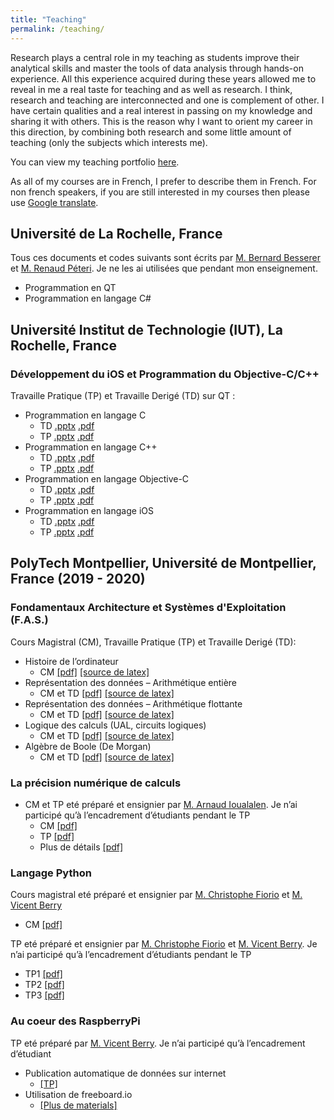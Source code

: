 ```yaml
---
title: "Teaching"
permalink: /teaching/
---
```


Research plays a central role in my teaching as students improve their
analytical skills and master the tools of data analysis through hands-on
experience. All this experience acquired during these years allowed me to reveal in me a real taste for teaching
and as well as research. I think, research and teaching are interconnected and one is complement of other. I
have certain qualities and a real interest in passing on my knowledge and sharing it with others. This is the
reason why I want to orient my career in this direction, by combining both research and some little amount
of teaching (only the subjects which interests me).


You can view my teaching portfolio [here](/files/PDF/teaching/teaching_activity_summary.pdf).

As all of my courses are in French, I prefer to describe them in French. For non french speakers, if you are still interested in my courses then please use [Google translate](https://translate.google.fr/).


## Université de La Rochelle, France

Tous ces documents et codes suivants sont écrits par [M. Bernard Besserer](http://perso.univ-lr.fr/bbessere/#top) et [M. Renaud Péteri](https://pageperso.univ-lr.fr/rpeteri/cv.html#top). Je ne les ai utilisées que pendant mon enseignement.

  - Programmation en QT 
  - Programmation en langage C# 

## Université Institut de Technologie (IUT), La Rochelle, France

### Développement du iOS et Programmation du Objective-C/C++
  
  Travaille Pratique (TP) et Travaille Derigé (TD) sur QT :

- Programmation en langage C 
  - TD [.pptx](https://www.dropbox.com/s/u4ixfd1taht7eas/Slides_Teaching_C_TD.pptx?dl=0) [.pdf](https://github.com/tanmayGIT/Teaching/blob/master/La_Rochelle/IUT/Language-C/TD/Slides_Teaching_C_TD.pdf)
  - TP [.pptx](https://www.dropbox.com/s/gpxmmvusl92r3qm/Slides_Teaching_C_TP.pptx?dl=0) [.pdf](https://github.com/tanmayGIT/Teaching/blob/master/La_Rochelle/IUT/Language-C/TP/Slides_Teaching_C_TP.pdf)
- Programmation en langage C++
  - TD [.pptx](https://www.dropbox.com/s/c8kgpgymyuzbsc9/Slides_Teaching_C%2B%2B_TD.pptx?dl=0) [.pdf](https://github.com/tanmayGIT/Teaching/blob/master/La_Rochelle/IUT/Language-C_plusplus/TD/Slides_Teaching_C%2B%2B_TD.pdf)
  - TP [.pptx](https://www.dropbox.com/preview/IUT_La_Rohelle/Language-C_plusplus/TP/Slides_Teaching_C%2B%2B_TP.pptx?role=personal) [.pdf](https://github.com/tanmayGIT/Teaching/blob/master/La_Rochelle/IUT/Language-C_plusplus/TP/Slides_Teaching_C%2B%2B_TP.pdf)
- Programmation en langage Objective-C 
  - TD [.pptx](https://www.dropbox.com/s/ed18cdlewbevvqa/Slides_Teaching_Objective-C.pptx?dl=0) [.pdf](https://github.com/tanmayGIT/Teaching/blob/master/La_Rochelle/IUT/Objective_C/TD/Slides_Teaching_Objective-C.pdf)
  - TP [.pptx](https://www.dropbox.com/s/j4eadiyw8bp6eaj/Slides_TP_Objective-C.pptx?dl=0) [.pdf](https://github.com/tanmayGIT/Teaching/blob/master/La_Rochelle/IUT/Objective_C/TP/Slides_TP_Objective-C.pdf)
- Programmation en langage iOS
  - TD [.pptx](https://www.dropbox.com/s/05kyvpoad6xbtcy/Slides_Teaching_IOS.pptx?dl=0) [.pdf](https://github.com/tanmayGIT/Teaching/blob/master/La_Rochelle/IUT/iOS/TD/Slides_Teaching_IOS_TP.pdf)
  - TP [.pptx](https://www.dropbox.com/s/05kyvpoad6xbtcy/Slides_Teaching_IOS.pptx?dl=0) [.pdf](https://github.com/tanmayGIT/Teaching/blob/master/La_Rochelle/IUT/iOS/TP/Slides_Teaching_IOS_2.pdf)    

## PolyTech Montpellier, Université de Montpellier, France (2019 - 2020)

### Fondamentaux Architecture et Systèmes d'Exploitation (F.A.S.)

Cours Magistral (CM), Travaille Pratique (TP) et Travaille Derigé (TD):

- Histoire de l’ordinateur
  - CM [[pdf]](https://github.com/tanmayGIT/Teaching/blob/master/Montpellier/FAS/cours01_intro_ordi/ordi.pdf) [[source de latex]](https://github.com/tanmayGIT/Teaching/tree/master/Montpellier/FAS/cours01_intro_ordi)
- Représentation des données – Arithmétique entière
  - CM et TD [[pdf]](https://github.com/tanmayGIT/Teaching/blob/master/Montpellier/FAS/cours08_int/int.pdf) [[source de latex]](https://github.com/tanmayGIT/Teaching/tree/master/Montpellier/FAS/cours08_int)
- Représentation des données – Arithmétique flottante
  - CM et TD [[pdf]](https://github.com/tanmayGIT/Teaching/blob/master/Montpellier/FAS/cours09_float/float.pdf) [[source de latex]](https://github.com/tanmayGIT/Teaching/tree/master/Montpellier/FAS/cours09_float)
- Logique des calculs (UAL, circuits logiques)
  - CM et TD [[pdf]](https://github.com/tanmayGIT/Teaching/blob/master/Montpellier/FAS/cours10_circ_logic/circ.pdf) [[source de latex]](https://github.com/tanmayGIT/Teaching/tree/master/Montpellier/FAS/cours10_circ_logic)
- Algèbre de Boole (De Morgan)
  - CM et TD [[pdf]](https://github.com/tanmayGIT/Teaching/blob/master/Montpellier/FAS/cours10_circ_logic/circ.pdf) [[source de latex]](https://github.com/tanmayGIT/Teaching/tree/master/Montpellier/FAS/cours10_circ_logic)

### La précision numérique de calculs

- CM et TP eté préparé et ensignier par [M. Arnaud Ioualalen](https://numalis.com/team.php). Je n’ai participé qu’à l’encadrement d’étudiants pendant le TP
  - CM [[pdf]](https://github.com/tanmayGIT/Teaching/blob/master/Montpellier/FAS/TP/Cours_polytech_2019.pdf)
  - TP [[pdf]](https://github.com/tanmayGIT/Teaching/blob/master/Montpellier/FAS/TP/TPIGerror.pdf)
  - Plus de détails [[pdf]](https://github.com/tanmayGIT/Teaching/blob/master/Montpellier/FAS/TP/magnifier_fr.pdf)

### Langage Python

Cours magistral eté préparé et ensignier par [M. Christophe Fiorio](https://www.lirmm.fr/users/utilisateurs-lirmm/christophe-fiorio) et [M. Vicent Berry](http://www.lirmm.fr/~vberry/research.html)
- CM [[pdf]](https://github.com/tanmayGIT/Teaching/blob/master/Montpellier/FAS/TP/Cours%20Python.pdf)

TP eté préparé et ensignier par [M. Christophe Fiorio](https://www.lirmm.fr/users/utilisateurs-lirmm/christophe-fiorio) et [M. Vicent Berry](http://www.lirmm.fr/~vberry/research.html). Je n’ai participé qu’à l’encadrement d’étudiants pendant le TP
- TP1 [[pdf]](https://github.com/tanmayGIT/Teaching/blob/master/Montpellier/FAS/TP/TP01_Python_IG3.pdf)
- TP2 [[pdf]](https://github.com/tanmayGIT/Teaching/tree/master/Montpellier/FAS/TP/TP_Python)
- TP3 [[pdf]](https://github.com/tanmayGIT/Teaching/blob/master/Montpellier/FAS/TP/TP03_Python_IG3.pdf)


### Au coeur des RaspberryPi

TP eté préparé par [M. Vicent Berry](http://www.lirmm.fr/~vberry/research.html). Je n’ai participé qu’à l’encadrement d’étudiant
- Publication automatique de données sur internet
  - [[TP]](https://github.com/tanmayGIT/Teaching/blob/master/Montpellier/FAS/TP/Cours%20Python.pdf)
- Utilisation de freeboard.io
  - [[Plus de materials]](https://github.com/tanmayGIT/Teaching/blob/master/Montpellier/FAS/TP/Tuto%20IG%20Freeboard.pdf)





